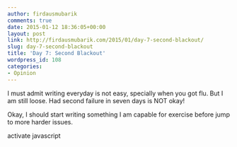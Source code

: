 ```yaml
---
author: firdausmubarik
comments: true
date: 2015-01-12 18:36:05+00:00
layout: post
link: http://firdausmubarik.com/2015/01/day-7-second-blackout/
slug: day-7-second-blackout
title: 'Day 7: Second Blackout'
wordpress_id: 108
categories:
- Opinion
---
```


I must admit writing everyday is not easy, specially when you got flu. But I am still loose. Had second failure in seven days is NOT okay!

Okay, I should start writing something I am capable for exercise before jump to more harder issues.



activate javascript
